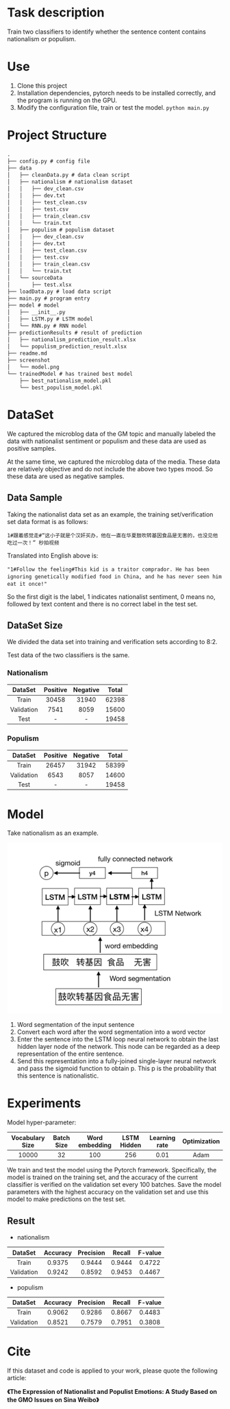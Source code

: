 # Task description
Train two classifiers to identify whether the sentence content contains nationalism or populism.

# Use
1. Clone this project 
2. Installation dependencies, pytorch needs to be installed correctly, and the program is running on the GPU.
3. Modify the configuration file, train or test the model. `python main.py`


# Project Structure
```
.
├── config.py # config file
├── data
│   ├── cleanData.py # data clean script
│   ├── nationalism # nationalism dataset 
│   │   ├── dev_clean.csv
│   │   ├── dev.txt
│   │   ├── test_clean.csv
│   │   ├── test.csv
│   │   ├── train_clean.csv
│   │   └── train.txt
│   ├── populism # populism dataset 
│   │   ├── dev_clean.csv
│   │   ├── dev.txt
│   │   ├── test_clean.csv
│   │   ├── test.csv
│   │   ├── train_clean.csv
│   │   └── train.txt
│   └── sourceData
│       ├── test.xlsx
├── loadData.py # load data script
├── main.py # program entry
├── model # model 
│   ├── __init__.py
│   ├── LSTM.py # LSTM model
│   └── RNN.py # RNN model
├── predictionResults # result of prediction
│   ├── nationalism_prediction_result.xlsx 
│   └── populism_prediction_result.xlsx
├── readme.md 
├── screenshot
│   └── model.png
└── trainedModel # has trained best model
    ├── best_nationalism_model.pkl
    └── best_populism_model.pkl
```

# DataSet

We captured the microblog data of the GM topic and manually labeled the data with nationalist sentiment or populism and these data are used as positive samples.

At the same time, we captured the microblog data of the media. 
These data are relatively objective and do not include the above two types mood. So these data are used as negative samples.
## Data Sample

Taking the nationalist data set as an example, the training set/verification set data format is as follows:

`1#跟着感觉走#“这小子就是个汉奸买办，他在一直在华夏鼓吹转基因食品是无害的，也没见他吃过一次！” 秒拍视频 `

Translated into English above is:

`"1#Follow the feeling#This kid is a traitor comprador. He has been ignoring genetically modified food in China, and he has never seen him eat it once!"
`

So the first digit is the label, 1 indicates nationalist sentiment, 0 means no, followed by text content and there is no correct label in the test set.

## DataSet Size
We divided the data set into training and verification sets according to 8:2.

Test data of the two classifiers is the same.

### Nationalism

| DataSet | Positive | Negative | Total|
| :------:| :------:  | :------:  |:---:|
|Train|30458|31940|62398|
| Validation |7541|8059|15600|
|Test| -| -|19458|

### Populism

| DataSet | Positive | Negative | Total|
| :------:| :------:  | :------:  |:---:|
|Train|26457|31942|58399|
| Validation |6543|8057|14600|
|Test| -| -|19458|


# Model
Take nationalism as an example.

![](./screenshot/model.png)

1. Word segmentation of the input sentence
2. Convert each word after the word segmentation into a word vector
3. Enter the sentence into the LSTM loop neural network to obtain the last hidden layer node of the network. This node can be regarded as a deep representation of the entire sentence.
4. Send this representation into a fully-joined single-layer neural network and pass the sigmoid function to obtain p. This p is the probability that this sentence is nationalistic.


# Experiments

Model hyper-parameter:

| Vocabulary Size | Batch Size |Word embedding|LSTM Hidden|Learning rate|Optimization|
| :---: | :---: |:---:|:---:| :---:|:---:| 
|10000| 32|100|256|0.01|Adam|

We train and test the model using the Pytorch framework. 
Specifically, the model is trained on the training set, and the accuracy of the current classifier is verified on the validation set every 100 batches. 
Save the model parameters with the highest accuracy on the validation set and use this model to make predictions on the test set.

## Result

- nationalism

| DataSet | Accuracy | Precision| Recall| F-value|
| :---: | :---: |:---:|:---:| :---:|
| Train | 0.9375 |0.9444|0.9444|0.4722|
| Validation | 0.9242 |0.8592|0.9453|0.4467|


- populism

| DataSet | Accuracy | Precision| Recall| F-value|
| :---: | :---: |:---:|:---:| :---:|
| Train | 0.9062 |0.9286|0.8667|0.4483|
| Validation | 0.8521 |0.7579|0.7951|0.3808|



# Cite

If this dataset and code is applied to your work, please quote the following article:

**《The Expression of Nationalist and Populist Emotions: A Study Based on the GMO Issues on Sina Weibo》**

